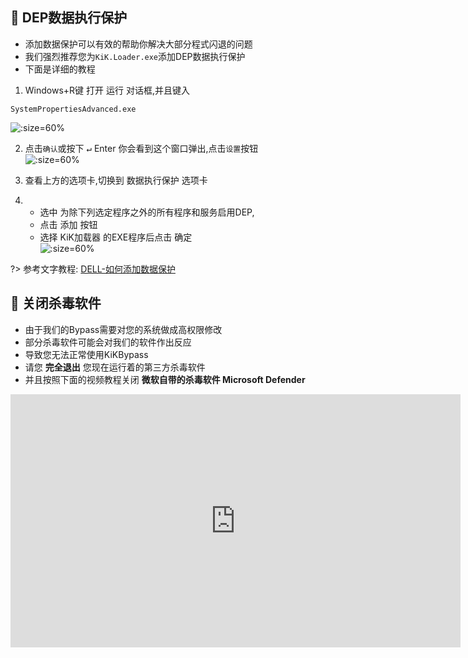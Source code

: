 ## 📗 DEP数据执行保护
* 添加数据保护可以有效的帮助你解决大部分程式闪退的问题
* 我们强烈推荐您为```KiK.Loader.exe```添加DEP数据执行保护
* 下面是详细的教程  

1. Windows+R键 打开 运行 对话框,并且键入
```
SystemPropertiesAdvanced.exe
```
![](https://fastly.jsdelivr.net/gh/WIzisCool/PicGo_Res@master/img/DEP01.png ':size=60%')  
  
2. 点击```确认```或按下 <kbd>&#8629;</kbd> Enter 
你会看到这个窗口弹出,点击```设置```按钮  
![](https://fastly.jsdelivr.net/gh/WIzisCool/PicGo_Res@master/img/DEP02.png ':size=60%')  
  
3. 查看上方的选项卡,切换到 数据执行保护 选项卡
4. 
    * 选中 为除下列选定程序之外的所有程序和服务启用DEP,  
    * 点击 添加 按钮  
    * 选择 KiK加载器 的EXE程序后点击 确定  
![](https://fastly.jsdelivr.net/gh/WIzisCool/PicGo_Res@master/img/DEP03.png ':size=60%')  

?> 参考文字教程: [DELL-如何添加数据保护](https://www.dell.com/support/kbdoc/zh-cn/000147101/%E4%BB%80%E4%B9%88%E6%98%AF%E6%95%B0%E6%8D%AE%E6%89%A7%E8%A1%8C%E4%BF%9D%E6%8A%A4-dep)  
  
## 📘 关闭杀毒软件  
* 由于我们的Bypass需要对您的系统做成高权限修改  
* 部分杀毒软件可能会对我们的软件作出反应  
* 导致您无法正常使用KiKBypass
* 请您 **完全退出** 您现在运行着的第三方杀毒软件    
* 并且按照下面的视频教程关闭 **微软自带的杀毒软件 Microsoft Defender**
<iframe width="720" height="405" frameborder="0" src="https://www.ixigua.com/iframe/7011864237664535053?autoplay=0" referrerpolicy="unsafe-url" allowfullscreen></iframe>  
